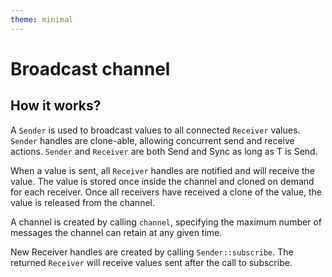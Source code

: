 ```yaml
---
theme: minimal
---
```


# Broadcast channel

## How it works?

A `Sender` is used to broadcast values to all connected `Receiver` values. `Sender` handles are clone-able, allowing concurrent send and receive actions. `Sender` and `Receiver` are both Send and Sync as long as T is Send.

When a value is sent, all `Receiver` handles are notified and will receive the value. The value is stored once inside the channel and cloned on demand for each receiver. Once all receivers have received a clone of the value, the value is released from the channel.

A channel is created by calling `channel`, specifying the maximum number of messages the channel can retain at any given time.

New Receiver handles are created by calling `Sender::subscribe`. The returned `Receiver` will receive values sent after the call to subscribe.
